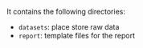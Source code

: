 It contains the following directories:

- `datasets`: place store raw data
- `report`: template files for the report 

